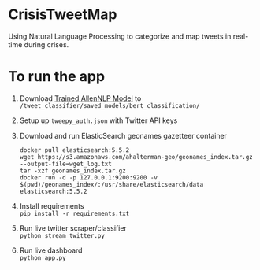 # CrisisTweetMap
Using Natural Language Processing to categorize and map tweets in real-time during crises.


# To run the app
1. Download [Trained AllenNLP Model](https://drive.google.com/file/d/1NVJknCSK_Gk6-1xORJ35TgOMIsOBdEtS/view?usp=sharing)
to `/tweet_classifier/saved_models/bert_classification/`

2. Setup up  `tweepy_auth.json` with Twitter API keys

3. Download and run ElasticSearch geonames gazetteer container
    ```
    docker pull elasticsearch:5.5.2
    wget https://s3.amazonaws.com/ahalterman-geo/geonames_index.tar.gz --output-file=wget_log.txt
    tar -xzf geonames_index.tar.gz
    docker run -d -p 127.0.0.1:9200:9200 -v $(pwd)/geonames_index/:/usr/share/elasticsearch/data elasticsearch:5.5.2
    ```

4. Install requirements  
    `pip install -r requirements.txt`

5. Run live twitter scraper/classifier  
    `python stream_twitter.py`

6. Run live dashboard  
    `python app.py`
    
    